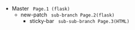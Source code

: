 - Master ` Page.1 (flask)`
  - new-patch ` sub-branch Page.2(flask)`
    - sticky-bar ` sub-sub-branch Page.3(HTML)`
